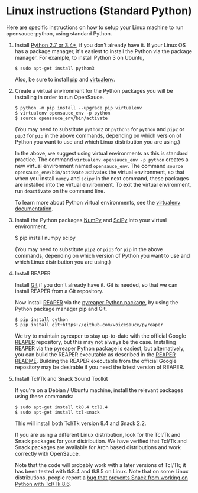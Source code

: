Linux instructions (Standard Python)
====================================

Here are specific instructions on how to setup your Linux machine to run
opensauce-python, using standard Python.

1.  Install [Python 2.7 or 3.4+](https://www.python.org/), if you don't already
    have it. If your Linux OS has a package manager, it's easiest to install
    the Python via the package manager. For example, to install Python 3 on
    Ubuntu,

        $ sudo apt-get install python3

    Also, be sure to install [pip](https://pip.pypa.io/en/stable/installing/)
    and [virtualenv](https://virtualenv.pypa.io/en/stable/).

2.  Create a virtual environment for the Python packages you will be
    installing in order to run OpenSauce.

        $ python -m pip install --upgrade pip virtualenv
        $ virtualenv opensauce_env -p python
        $ source opensauce_env/bin/activate

    (You may need to substitute `python2` or `python3` for `python` and `pip2`
    or `pip3` for `pip` in the above commands, depending on which version of
    Python you want to use and which Linux distribution you are using.)

    In the above, we suggest using virtual environments as this is standard
    practice. The command `virtualenv opensauce_env -p python` creates a new
    virtual environment named `opensauce_env`. The command
    `source opensauce_env/bin/activate` activates the virtual environment, so
    that when you install `numpy` and `scipy` in the next command, these
    packages are installed into the virtual environment. To exit the virtual
    environment, run `deactivate` on the command line.

    To learn more about Python virtual environments, see the
    [virtualenv documentation](https://virtualenv.pypa.io/en/stable/).

3.  Install the Python packages [NumPy](http://www.numpy.org/) and
    [SciPy](https://www.scipy.org/) into your virtual environment.

       $ pip install numpy scipy

    (You may need to substitute `pip2` or `pip3` for `pip` in the above
    commands, depending on which version of Python you want to use and which
    Linux distribution you are using.)

4.  Install REAPER

    Install [Git](https://git-scm.com/book/en/v2/Getting-Started-Installing-Git)
    if you don't already have it. Git is needed, so that we can install REAPER
    from a Git repository.

    Now install [REAPER](https://github.com/google/REAPER) via the
    [pyreaper Python package](https://github.com/voicesauce/pyreaper), by using
    the Python package manager pip and Git.

        $ pip install cython
        $ pip install git+https://github.com/voicesauce/pyreaper

    We try to maintain pyreaper to stay up-to-date with the official Google
    [REAPER](https://github.com/google/REAPER) repository, but this may not
    always be the case. Installing REAPER via the pyreaper Python package is
    easiest, but alternatively, you can build the REAPER executable as
    described in the
    [REAPER README](https://github.com/google/REAPER/README.md). Building the
    REAPER executable from the official Google repository may be desirable if
    you need the latest version of REAPER.

5.  Install Tcl/Tk and Snack Sound Toolkit

    If you're on a Debian / Ubuntu machine, install the relevant packages using
    these commands:

        $ sudo apt-get install tk8.4 tcl8.4
        $ sudo apt-get install tcl-snack

    This will install both Tcl/Tk version 8.4 and Snack 2.2.

    If you are using a different Linux distribution, look for the Tcl/Tk and
    Snack packages for your distribution. We have verified that Tcl/Tk and
    Snack packages are available for Arch based distributions and work
    correctly with OpenSauce.

    Note that the code will probably work with a later versions of Tcl/Tk; it
    has been tested with tk8.4 and tk8.5 on Linux.  Note that on some Linux
    distributions, people report a [bug that prevents Snack from working on Python with Tcl/Tk 8.6](https://bugs.launchpad.net/ubuntu/+source/snack/+bug/1510562).
